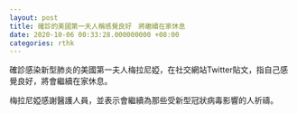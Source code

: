 ```yaml
---
layout: post
title: 確診的美國第一夫人稱感覺良好　將繼續在家休息
date: 2020-10-06 00:33:28.000000000 +08:00
categories: rthk
---
```


確診感染新型肺炎的美國第一夫人梅拉尼婭，在社交網站Twitter貼文，指自己感覺良好，將會繼續在家休息。

梅拉尼婭感謝醫護人員，並表示會繼續為那些受新型冠狀病毒影響的人祈禱。
